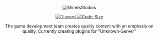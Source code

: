 <p align="center">
  <img src="https://stdrp.ga/minersstudios.png" alt="MinersStudios">
</p>

<p align="center">
  <a href="https://stdrp.ga/discord">
    <img src="https://discordapp.com/api/guilds/704273784378753124/widget.png?style=shield" alt="Discord">
  </a>
  <a href="https://www.youtube.com/channel/UC0y5PcsYMw-UW5EYsIY2pvA">
    <img src="https://img.shields.io/badge/MinersStudios-%23FF0000.svg?style=shield&logo=YouTube&logoColor=white" alt="Code-Size">
  </a>
</p>

<div class="color-fg-muted">
  <p align="center">
    The game development team creates quality content with an emphasis on quality. Currently creating plugins for "Unknown-Server"
  </p>
</div>
  


